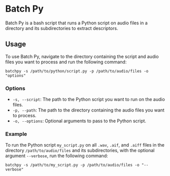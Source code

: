 # Batch Py

Batch Py is a bash script that runs a Python script on audio files in a directory and its subdirectories to extract descriptors.

## Usage

To use Batch Py, navigate to the directory containing the script and audio files you want to process and run the following command:

```shell
batchpy -s /path/to/python/script.py -p /path/to/audio/files -o "options"
```

### Options

- `-s, --script`: The path to the Python script you want to run on the audio files.
- `-p, --path`: The path to the directory containing the audio files you want to process.
- `-o, --options`: Optional arguments to pass to the Python script.

### Example

To run the Python script `my_script.py` on all `.wav`, `.aif`, and `.aiff` files in the directory `/path/to/audio/files` and its subdirectories, with the optional argument `--verbose`, run the following command:

```shell
batchpy -s /path/to/my_script.py -p /path/to/audio/files -o "--verbose"
```



